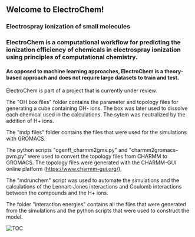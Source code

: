 ## Welcome to ElectroChem!

### Electrospray ionization of small molecules
### ElectroChem is a computational workflow for predicting the ionization efficiency of chemicals in electrospray ionization using principles of computational chemistry. 

#### As opposed to machine learning approaches, ElectroChem is a theory-based approach and does not require large datasets to train and test. 

ElectroChem is part of a project that is currently under review. 

The "OH box files" folder contains the parameter and topology files for generating a cube containing OH- ions. The box was later used to dissolve each chemical used in the calculations. The sytem was neutralized by the addition of H+ ions. 

The "mdp files" folder contains the files that were used for the simulations with GROMACS.

The python scripts "cgenff_charmm2gmx.py" and "charmm2gromacs-pvm.py" were used to convert the topology files from CHARMM to GROMACS. The topology files were generated with the CHARMM-GUI online platform (https://www.charmm-gui.org/),

The "mdrunchem" script was used to automate the simulations and the calculations of the Lennart-Jones interactions and Coulomb interactions between the compounds and the H+ ions.

The folder "interaction energies" contains all the files that were generated from the simulations and the python scripts that were used to construct the model.

![TOC](https://github.com/dimitriabrahamsson/electro-chem/assets/56902317/c06dd01a-6b5f-47b1-8b60-d9c914593ef9)

